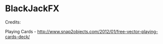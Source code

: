 # BlackJackFX

Credits:

Playing Cards - http://www.snap2objects.com/2012/01/free-vector-playing-cards-deck/
